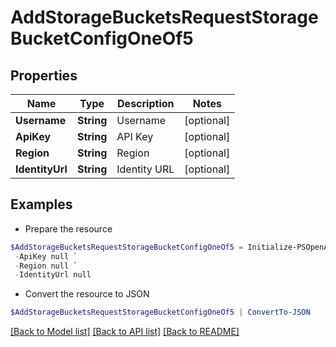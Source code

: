 # AddStorageBucketsRequestStorageBucketConfigOneOf5
## Properties

Name | Type | Description | Notes
------------ | ------------- | ------------- | -------------
**Username** | **String** | Username | [optional] 
**ApiKey** | **String** | API Key | [optional] 
**Region** | **String** | Region | [optional] 
**IdentityUrl** | **String** | Identity URL | [optional] 

## Examples

- Prepare the resource
```powershell
$AddStorageBucketsRequestStorageBucketConfigOneOf5 = Initialize-PSOpenAPIToolsAddStorageBucketsRequestStorageBucketConfigOneOf5  -Username null `
 -ApiKey null `
 -Region null `
 -IdentityUrl null
```

- Convert the resource to JSON
```powershell
$AddStorageBucketsRequestStorageBucketConfigOneOf5 | ConvertTo-JSON
```

[[Back to Model list]](../README.md#documentation-for-models) [[Back to API list]](../README.md#documentation-for-api-endpoints) [[Back to README]](../README.md)

